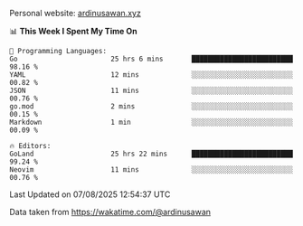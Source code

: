 Personal website: [ardinusawan.xyz](https://ardinusawan.xyz)

<!--START_SECTION:waka-->
📊 **This Week I Spent My Time On** 

```text
💬 Programming Languages: 
Go                       25 hrs 6 mins       █████████████████████████   98.16 % 
YAML                     12 mins             ░░░░░░░░░░░░░░░░░░░░░░░░░   00.82 % 
JSON                     11 mins             ░░░░░░░░░░░░░░░░░░░░░░░░░   00.76 % 
go.mod                   2 mins              ░░░░░░░░░░░░░░░░░░░░░░░░░   00.15 % 
Markdown                 1 min               ░░░░░░░░░░░░░░░░░░░░░░░░░   00.09 % 

🔥 Editors: 
GoLand                   25 hrs 22 mins      █████████████████████████   99.24 % 
Neovim                   11 mins             ░░░░░░░░░░░░░░░░░░░░░░░░░   00.76 % 
```


 Last Updated on 07/08/2025 12:54:37 UTC
<!--END_SECTION:waka-->
Data taken from https://wakatime.com/@ardinusawan
